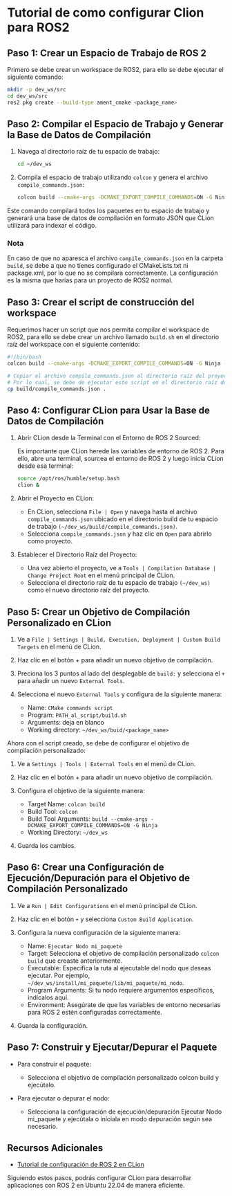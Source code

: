 # Tutorial de como configurar Clion para ROS2

## Paso 1: Crear un Espacio de Trabajo de ROS 2

Primero se debe crear un workspace de ROS2, para ello se debe ejecutar el siguiente comando:

```bash
mkdir -p dev_ws/src
cd dev_ws/src
ros2 pkg create --build-type ament_cmake <package_name>
```
## Paso 2: Compilar el Espacio de Trabajo y Generar la Base de Datos de Compilación

1. Navega al directorio raíz de tu espacio de trabajo:
    ```bash
    cd ~/dev_ws
    ```
2. Compila el espacio de trabajo utilizando `colcon` y genera el archivo `compile_commands.json`:
    ```bash
    colcon build --cmake-args -DCMAKE_EXPORT_COMPILE_COMMANDS=ON -G Ninja
    ```
Este comando compilará todos los paquetes en tu espacio de trabajo y generará una base de datos de compilación en formato JSON que CLion utilizará para indexar el código.
### Nota
En caso de que no aparesca el archivo `compile_commands.json` en la carpeta `build`, se debe a que no tienes configurado el CMakeLists.txt ni package.xml, por lo que no se compilara correctamente. La configuración es la misma que harias para un proyecto de ROS2 normal.

## Paso 3: Crear el script de construcción del workspace
Requerimos hacer un script que nos permita compilar el workspace de ROS2, para ello se debe crear un archivo llamado `build.sh` en el directorio raíz del workspace con el siguiente contenido:

```bash
#!/bin/bash
colcon build --cmake-args -DCMAKE_EXPORT_COMPILE_COMMANDS=ON -G Ninja --symlink-install

# Copiar el archivo compile_commands.json al directorio raíz del proyecto
# Por lo cual, se debe de ejecutar este script en el directorio raíz del workspace
cp build/compile_commands.json .
```


## Paso 4: Configurar CLion para Usar la Base de Datos de Compilación

1. Abrir CLion desde la Terminal con el Entorno de ROS 2 Sourced:

    Es importante que CLion herede las variables de entorno de ROS 2. Para ello, abre una terminal, sourcea el entorno de ROS 2 y luego inicia CLion desde esa terminal:
    ```bash
    source /opt/ros/humble/setup.bash
    clion &
    ```
2. Abrir el Proyecto en CLion:
    * En CLion, selecciona `File | Open` y navega hasta el archivo `compile_commands.json` ubicado en el directorio build de tu espacio de trabajo `(~/dev_ws/build/compile_commands.json)`.
    * Selecciona `compile_commands.json` y haz clic en `Open` para abrirlo como proyecto.
3. Establecer el Directorio Raíz del Proyecto:
    * Una vez abierto el proyecto, ve a `Tools | Compilation Database | Change Project Root` en el menú principal de CLion.
    * Selecciona el directorio raíz de tu espacio de trabajo `(~/dev_ws)` como el nuevo directorio raíz del proyecto.

## Paso 5: Crear un Objetivo de Compilación Personalizado en CLion
1. Ve a `File | Settings | Build, Execution, Deployment | Custom Build Targets` en el menú de CLion.

2. Haz clic en el botón + para añadir un nuevo objetivo de compilación.
3. Preciona los 3 puntos al lado del desplegable de `build:` y selecciona el `+` para añadir un nuevo `External Tools`.
4. Selecciona el nuevo `External Tools` y configura de la siguiente manera:

   * Name: `CMake commands script`
   * Program: `PATH_al_script/build.sh`
   * Arguments: deja en blanco
   * Working directory: `~/dev_ws/buid/<package_name>`

Ahora con el script creado, se debe de configurar el objetivo de compilación personalizado:
1. Ve a `Settings | Tools | External Tools` en el menú de CLion.
2. Haz clic en el botón + para añadir un nuevo objetivo de compilación.
3. Configura el objetivo de la siguiente manera:

   * Target Name: `colcon build`
   * Build Tool: `colcon`
   * Build Tool Arguments: `build --cmake-args -DCMAKE_EXPORT_COMPILE_COMMANDS=ON -G Ninja`
   * Working Directory: `~/dev_ws`

4. Guarda los cambios.

## Paso 6: Crear una Configuración de Ejecución/Depuración para el Objetivo de Compilación Personalizado

1. Ve a `Run | Edit Configurations` en el menú principal de CLion.

2. Haz clic en el botón `+` y selecciona `Custom Build Application`.
3. Configura la nueva configuración de la siguiente manera:

   * Name: `Ejecutar Nodo mi_paquete`
   * Target: Selecciona el objetivo de compilación personalizado `colcon build` que creaste anteriormente.
   * Executable: Especifica la ruta al ejecutable del nodo que deseas ejecutar. Por ejemplo, `~/dev_ws/install/mi_paquete/lib/mi_paquete/mi_nodo`.
   * Program Arguments: Si tu nodo requiere argumentos específicos, indícalos aquí.
   * Environment: Asegúrate de que las variables de entorno necesarias para ROS 2 estén configuradas correctamente.

4. Guarda la configuración.

## Paso 7: Construir y Ejecutar/Depurar el Paquete
* Para construir el paquete:

  * Selecciona el objetivo de compilación personalizado colcon build y ejecútalo.

* Para ejecutar o depurar el nodo:

  * Selecciona la configuración de ejecución/depuración Ejecutar Nodo mi_paquete y ejecútala o iníciala en modo depuración según sea necesario.

## Recursos Adicionales

* [Tutorial de configuración de ROS 2 en CLion](https://www.jetbrains.com/help/clion/ros2-tutorial.html?keymap=Sublime%20Text)

Siguiendo estos pasos, podrás configurar CLion para desarrollar aplicaciones con ROS 2 en Ubuntu 22.04 de manera eficiente.
